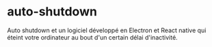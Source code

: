 # auto-shutdown
Auto shutdown et un logiciel développé en Electron et React native qui éteint votre ordinateur au bout d'un certain délai d'inactivité.
